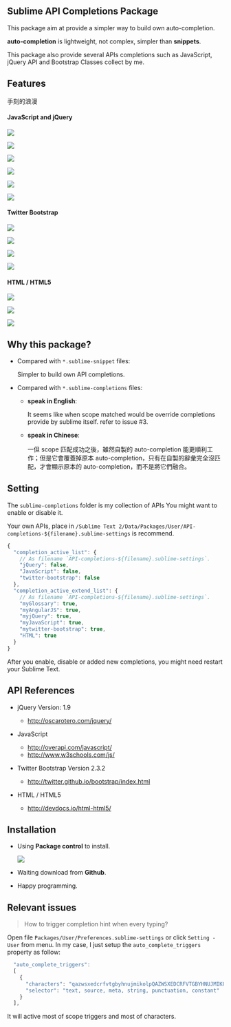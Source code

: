 ## Sublime API Completions Package

This package aim at provide a simpler way to build own auto-completion.

**auto-completion** is lightweight, not complex, simpler than **snippets**.

This package also provide several APIs completions such as JavaScript, jQuery API and Bootstrap Classes collect by me.


## Features

手刻的浪漫

#### JavaScript and jQuery

![](https://raw.github.com/Pleasurazy/Sublime-JavsScript-API-Completions/master/README/JavaScript-and-jQuery/demo1.gif)

![](https://raw.github.com/Pleasurazy/Sublime-JavsScript-API-Completions/master/README/JavaScript-and-jQuery/static1.jpg)

![](https://raw.github.com/Pleasurazy/Sublime-JavsScript-API-Completions/master/README/JavaScript-and-jQuery/static2.jpg)

![](https://raw.github.com/Pleasurazy/Sublime-JavsScript-API-Completions/master/README/JavaScript-and-jQuery/static3.jpg)

![](https://raw.github.com/Pleasurazy/Sublime-JavsScript-API-Completions/master/README/JavaScript-and-jQuery/static4.jpg)

![](https://raw.github.com/Pleasurazy/Sublime-JavsScript-API-Completions/master/README/JavaScript-and-jQuery/static5.jpg)

#### Twitter Bootstrap

![](https://raw.github.com/Pleasurazy/Sublime-JavsScript-API-Completions/master/README/bootstrap-demo/demo1.gif)

![](https://raw.github.com/Pleasurazy/Sublime-JavsScript-API-Completions/master/README/bootstrap-demo/static1.jpg)

![](https://raw.github.com/Pleasurazy/Sublime-JavsScript-API-Completions/master/README/bootstrap-demo/static2.jpg)

![](https://raw.github.com/Pleasurazy/Sublime-JavsScript-API-Completions/master/README/bootstrap-demo/static3.jpg)

#### HTML / HTML5

![](https://raw.github.com/Pleasurazy/Sublime-JavsScript-API-Completions/master/README/HTML/html-demo1.gif)

![](https://raw.github.com/Pleasurazy/Sublime-JavsScript-API-Completions/master/README/HTML/static1.jpg)

![](https://raw.github.com/Pleasurazy/Sublime-JavsScript-API-Completions/master/README/HTML/static2.jpg)


## Why this package?

* Compared with `*.sublime-snippet` files:

  Simpler to build own API completions.

* Compared with `*.sublime-completions` files:
  
  * **speak in English**:

      It seems like when scope matched would be override completions provide by sublime itself. refer to issue #3.

  * **speak in Chinese**:

      一但 scope 匹配成功之後，雖然自製的 auto-completion 能更順利工作；但是它會覆蓋掉原本 auto-completion，只有在自製的辭彙完全沒匹配，才會顯示原本的 auto-completion，而不是將它們融合。


## Setting

The `sublime-completions` folder is my collection of APIs You might want to enable or disable it.

Your own APIs, place in `/Sublime Text 2/Data/Packages/User/API-completions-${filename}.sublime-settings` is recommend.

```js
{
  "completion_active_list": {
    // As filename `API-completions-${filename}.sublime-settings`.
    "jQuery": false,
    "JavaScript": false,
    "twitter-bootstrap": false
  },
  "completion_active_extend_list": {
    // As filename `API-completions-${filename}.sublime-settings`.
    "myGlossary": true,
    "myAngularJS": true,
    "myjQuery": true,
    "myJavaScript": true,
    "mytwitter-bootstrap": true,
    "HTML": true
  }
}
```

After you enable, disable or added new completions, you might need restart your Sublime Text.


## API References

* jQuery Version: 1.9

  * http://oscarotero.com/jquery/

* JavaScript

  * http://overapi.com/javascript/
  * http://www.w3schools.com/js/

* Twitter Bootstrap Version 2.3.2

  * http://twitter.github.io/bootstrap/index.html

* HTML / HTML5

  * http://devdocs.io/html-html5/

## Installation

* Using **Package control** to install.

  ![](https://raw.github.com/Pleasurazy/Sublime-JavsScript-API-Completions/master/README/UsingPackageControl.jpg)

* Waiting download from **Github**.

* Happy programming.


## Relevant issues

> How to trigger completion hint when every typing?

Open file `Packages/User/Preferences.sublime-settings` or click `Setting - User` from menu. In my case, I just setup the `auto_complete_triggers` property as follow:

```js
  "auto_complete_triggers":
  [
    {
      "characters": "qazwsxedcrfvtgbyhnujmikolpQAZWSXEDCRFVTGBYHNUJMIKOLP",
      "selector": "text, source, meta, string, punctuation, constant"
    }
  ],
```

It will active most of scope triggers and most of characters.